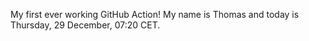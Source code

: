 My first ever working GitHub Action!
My name is Thomas and today is Thursday, 29 December, 07:20 CET. 
